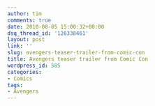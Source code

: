 ```yaml
---
author: tim
comments: true
date: 2010-08-05 15:00:32+00:00
dsq_thread_id: '126338461'
layout: post
link: ''
slug: avengers-teaser-trailer-from-comic-con
title: Avengers teaser trailer from Comic Con
wordpress_id: 585
categories:
- Comics
tags:
- Avengers
---
```


